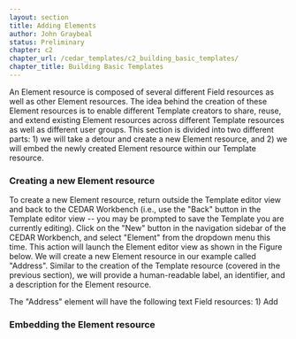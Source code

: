 ```yaml
---
layout: section
title: Adding Elements
author: John Graybeal
status: Preliminary
chapter: c2
chapter_url: /cedar_templates/c2_building_basic_templates/
chapter_title: Building Basic Templates
---
```


An Element resource is composed of several different Field resources as well as other Element resources. The idea behind the creation of these Element resources is to enable different Template creators to share, reuse, and extend existing Element resources across different Template resources as well as different user groups. This section is divided into two different parts: 1) we will take a detour and create a new Element resource, and 2) we will embed the newly created Element resource within our Template resource. 

### Creating a new Element resource
To create a new Element resource, return outside the Template editor view and back to the CEDAR Workbench (i.e., use the "Back" button in the Template editor view -- you may be prompted to save the Template you are currently editing). Click on the "New" button in the navigation sidebar of the CEDAR Workbench, and select "Element" from the dropdown menu this time. This action will launch the Element editor view as shown in the Figure below. We will create a new Element resource in our example called "Address". Similar to the creation of the Template resource (covered in the previous section), we will provide a human-readable label, an identifier, and a description for the Element resource. 

The "Address" element will have the following text Field resources: 1) Add

### Embedding the Element resource
